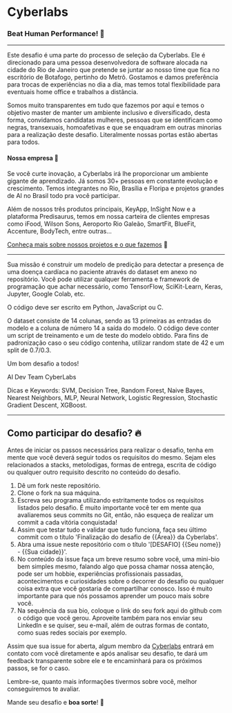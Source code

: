# Cyberlabs
### **Beat Human Performance!** 🌟

---

Este desafio é uma parte do processo de seleção da Cyberlabs. Ele é direcionado para uma pessoa desenvolvedora de software alocada na cidade do Rio de Janeiro que pretende se juntar ao nosso time que fica no escritório de Botafogo, pertinho do Metrô. Gostamos e damos preferência para trocas de experiências no dia a dia, mas temos total flexibilidade para eventuais home office e trabalhos a distância.

Somos muito transparentes em tudo que fazemos por aqui e temos o objetivo master de manter um ambiente inclusivo e diversificado, desta forma, convidamos candidatas mulheres, pessoas que se identificam como negras, transexuais, homoafetivas e que se enquadram em outras minorias para a realização deste desafio. Literalmente nossas portas estão abertas para todos.

#### Nossa empresa 💃
Se você curte inovação, a Cyberlabs irá lhe proporcionar um ambiente gigante de aprendizado. Já somos 30+ pessoas em constante evolução e crescimento. Temos integrantes no Rio, Brasília e Floripa e projetos grandes de AI no Brasil todo pra você participar.

Além de nossos três produtos principais, KeyApp, InSight Now e a plataforma Predisaurus, temos em nossa carteira de clientes empresas como iFood, Wilson Sons, Aeroporto Rio Galeão, SmartFit, BlueFit, Accenture, BodyTech, entre outras...

[Conheça mais sobre nossos projetos e o que fazemos](https://cyberlabs.ai) 💙

---
Sua missão é construir um modelo de predição para detectar a presença de uma doença cardíaca no paciente através do dataset em anexo no repositório. Você pode utilizar qualquer ferramenta e framework de programação que achar necessário, como TensorFlow, SciKit-Learn, Keras, Jupyter,  Google Colab, etc.

O código deve ser escrito em Python, JavaScript ou C.

O dataset consiste de 14 colunas, sendo as 13 primeiras as entradas do modelo e a coluna de número 14 a saída do modelo. 
O código deve conter um script de treinamento e um de teste do modelo obtido. Para fins de padronização caso o seu código contenha, utilizar random state de 42 e um split de 0.7/0.3.

Um bom desafio a todos!

AI Dev Team CyberLabs

Dicas e Keywords: SVM, Decision Tree, Random Forest, Naive Bayes, Nearest Neighbors,
MLP, Neural Network, Logistic Regression, Stochastic Gradient Descent, XGBoost.

---

## Como participar do desafio? 🔥

Antes de iniciar os passos necessários para realizar o desafio, tenha em mente que você deverá seguir todos os requisitos do mesmo. Sejam eles relacionados a stacks, metolodigas, formas de entrega, escrita de código ou qualquer outro requisito descrito no conteúdo do desafio.

1. Dê um fork neste repositório.
2. Clone o fork na sua máquina.
3. Escreva seu programa utilizando estritamente todos os requisitos listados pelo desafio. É muito importante você ter em mente qua avaliaremos seus commits no Git, então, não esqueça de realizar um commit a cada vitória conquistada!
4. Assim que testar tudo e validar que tudo funciona, faça seu último commit com o título 'Finalização do desafio de {{Área}} da Cyberlabs'.
5. Abra uma issue neste repositório com o título '[DESAFIO] {{Seu nome}} - {{Sua cidade}}'.
6. No conteúdo da issue faça um breve resumo sobre você, uma mini-bio bem simples mesmo, falando algo que possa chamar nossa atenção, pode ser um hobbie, experiências profissionais passadas, acontecimentos e curiosidades sobre o decorrer do desafio ou qualquer coisa extra que você gostaria de compartilhar conosco. Isso é muito importante para que nós possamos aprender um pouco mais sobre você.
7. Na sequência da sua bio, coloque o link do seu fork aqui do github com o código que você gerou. Aproveite também para nos enviar seu LinkedIn e se quiser, seu e-mail, além de outras formas de contato, como suas redes sociais por exemplo.

Assim que sua issue for aberta, algum membro da [Cyberlabs](https://cyberlabs.ai) entrará em contato com você diretamente e após analisar seu desafio, te dará um feedback transparente sobre ele e te encaminhará para os próximos passos, se for o caso.

Lembre-se, quanto mais informações tivermos sobre você, melhor conseguiremos te avaliar.

Mande seu desafio e **boa sorte**! 🤘
